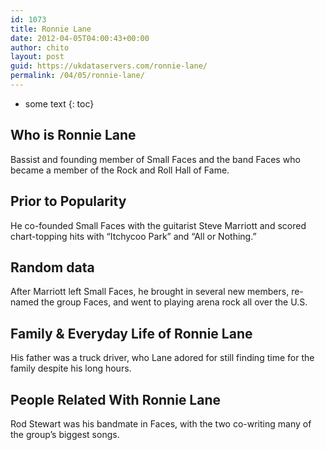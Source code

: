 ```yaml
---
id: 1073
title: Ronnie Lane
date: 2012-04-05T04:00:43+00:00
author: chito
layout: post
guid: https://ukdataservers.com/ronnie-lane/
permalink: /04/05/ronnie-lane/
---
```


* some text
{: toc}
          
          
## Who is  Ronnie Lane
                  
                  
                  
Bassist and founding member of Small Faces and the band Faces who became a member of the Rock and Roll Hall of Fame.
                  
                
                
                
## Prior to Popularity 
                  
                  
                  
He co-founded Small Faces with the guitarist Steve Marriott and scored chart-topping hits with &#8220;Itchycoo Park&#8221; and &#8220;All or Nothing.&#8221;
                  
                
                
                
## Random data 
                  
                  
                  
After Marriott left Small Faces, he brought in several new members, re-named the group Faces, and went to playing arena rock all over the U.S.
                  
                
                
                
## Family & Everyday Life of Ronnie Lane
                  
                  
                  
His father was a truck driver, who Lane adored for still finding time for the family despite his long hours.
                  
                
                
                
## People Related With  Ronnie Lane
                  
                  
                  
Rod Stewart was his bandmate in Faces, with the two co-writing many of the group&#8217;s biggest songs.
                  
                
              
            
          
          
          
    
    
  
